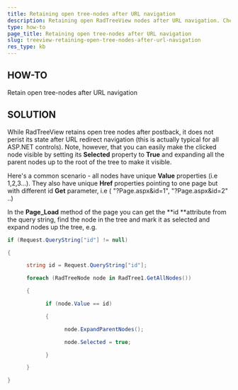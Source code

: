 ```yaml
---
title: Retaining open tree-nodes after URL navigation
description: Retaining open RadTreeView nodes after URL navigation. Check it now!
type: how-to
page_title: Retaining open tree-nodes after URL navigation
slug: treeview-retaining-open-tree-nodes-after-url-navigation
res_type: kb
---
```


 ## HOW-TO   
Retain open tree-nodes after URL navigation  
  
## SOLUTION  

While RadTreeView retains open tree nodes after postback, it does not perist its state after URL redirect navigation (this is actually typical for all ASP.NET controls). Note, however, that you can easily make the clicked node visible by setting its **Selected** property to **True** and expanding all the parent nodes up to the root of the tree to make it visible.  
  
Here's a common scenario - all nodes have unique **Value** properties (i.e 1,2,3...). They also have unique **Href** properties pointing to one page but with different id **Get** parameter, i.e ( "?Page.aspx&id=1", "?Page.aspx&id=2" ..)  
  
In the **Page\_Load** method of the page you can get the **id **attribute from the query string, find the node in the tree and mark it as selected and expand nodes up the tree, e.g.  
  
````C#
if (Request.QueryString["id"] != null)

{

      string id = Request.QueryString["id"];

      foreach (RadTreeNode node in RadTree1.GetAllNodes())

      {

            if (node.Value == id)

            {

                  node.ExpandParentNodes();

                  node.Selected = true;

            }

      }

}
````

   